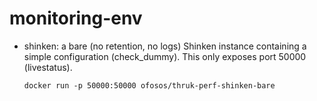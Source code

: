 # monitoring-env

- shinken: a bare (no retention, no logs) Shinken instance containing a simple configuration (check_dummy).
  This only exposes port 50000 (livestatus).

	`docker run -p 50000:50000 ofosos/thruk-perf-shinken-bare`

